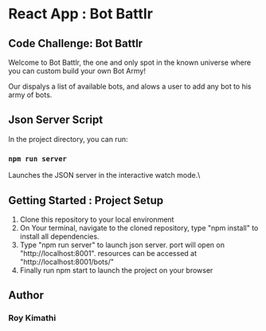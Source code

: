 #  React App : Bot Battlr

## Code Challenge: Bot Battlr
Welcome to Bot Battlr, the one and only spot in the known universe where you can custom build your own Bot Army! 

Our dispalys a list of available bots, and alows a user to add any bot to his army of bots. 

## Json Server Script

In the project directory, you can run:


### `npm run server`

Launches the JSON server in the interactive watch mode.\


## Getting Started : Project Setup

1. Clone this repository to your local environment
2. On Your terminal, navigate to the cloned repository, type "npm install" to install all dependencies.
3. Type "npm run server" to launch json server. port will open on "http://localhost:8001". resources can be accessed at "http://localhost:8001/bots/"
4. Finally run npm start to launch the project on your browser


## Author
### Roy Kimathi